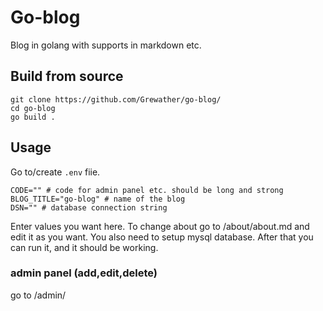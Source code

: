 # Go-blog
Blog in golang with supports in markdown etc.

## Build from source
```
git clone https://github.com/Grewather/go-blog/
cd go-blog
go build .
```


## Usage
Go to/create ```.env``` fiie.
```
CODE="" # code for admin panel etc. should be long and strong
BLOG_TITLE="go-blog" # name of the blog
DSN="" # database connection string
```
Enter values you want here.
To change about go to /about/about.md and edit it as you want.
You also need to setup mysql database.
After that you can run it, and it should be working.

### admin panel (add,edit,delete)
go to /admin/ 

